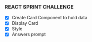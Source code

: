 ### REACT SPRINT CHALLENGE

- [x] Create Card Component to hold data
- [x] Display Card
- [x] Style
- [x] Answers prompt
